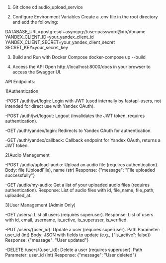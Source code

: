 1. Git clone
cd audio_upload_service

2. Configure Environment Variables
Create a .env file in the root directory and add the following:

DATABASE_URL=postgresql+asyncpg://user:password@db/dbname
YANDEX_CLIENT_ID=your_yandex_client_id
YANDEX_CLIENT_SECRET=your_yandex_client_secret
SECRET_KEY=your_secret_key

3. Build and Run with Docker Compose
docker-compose up --build

5. Access the API
Open http://localhost:8000/docs in your browser to access the Swagger UI.

API Endpoints:

1)Authentication

-POST /auth/jwt/login: Login with JWT (used internally by fastapi-users, not intended for direct use with Yandex OAuth).

-POST /auth/jwt/logout: Logout (invalidates the JWT token, requires authentication).

-GET /auth/yandex/login: Redirects to Yandex OAuth for authentication.

-GET /auth/yandex/callback: Callback endpoint for Yandex OAuth, returns a JWT token.

2)Audio Management

-POST /audio/upload-audio: Upload an audio file (requires authentication).
Body: file (UploadFile), name (str)
Response: {"message": "File uploaded successfully"}

-GET /audio/my-audio: Get a list of your uploaded audio files (requires authentication).
Response: List of audio files with id, file_name, file_path, uploaded_at.

3)User Management (Admin Only)

-GET /users/: List all users (requires superuser).
Response: List of users with id, email, username, is_active, is_superuser, is_verified.

-PUT /users/{user_id}: Update a user (requires superuser).
Path Parameter: user_id (int)
Body: JSON with fields to update (e.g., {"is_active": false})
Response: {"message": "User updated"}

-DELETE /users/{user_id}: Delete a user (requires superuser).
Path Parameter: user_id (int)
Response: {"message": "User deleted"}
